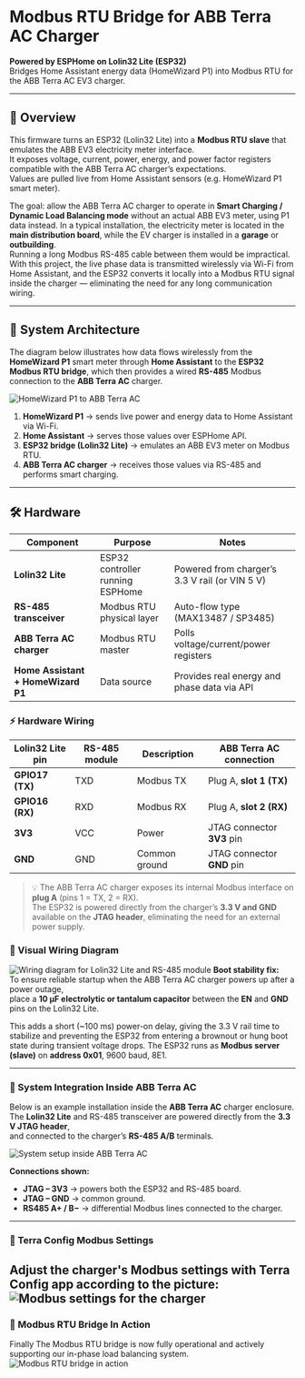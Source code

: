 # Modbus RTU Bridge for ABB Terra AC Charger
**Powered by ESPHome on Lolin32 Lite (ESP32)**  
Bridges Home Assistant energy data (HomeWizard P1) into Modbus RTU for the ABB Terra AC EV3 charger.

---

## 🧩 Overview
This firmware turns an ESP32 (Lolin32 Lite) into a **Modbus RTU slave** that emulates the ABB EV3 electricity meter interface.  
It exposes voltage, current, power, energy, and power factor registers compatible with the ABB Terra AC charger’s expectations.  
Values are pulled live from Home Assistant sensors (e.g. HomeWizard P1 smart meter).

The goal: allow the ABB Terra AC charger to operate in **Smart Charging / Dynamic Load Balancing mode** without an actual ABB EV3 meter, using P1 data instead.
In a typical installation, the electricity meter is located in the **main distribution board**, while the EV charger is installed in a **garage** or **outbuilding**.  
Running a long Modbus RS-485 cable between them would be impractical.  
With this project, the live phase data is transmitted wirelessly via Wi-Fi from Home Assistant, and the ESP32 converts it locally into a Modbus RTU signal inside the charger — eliminating the need for any long communication wiring.

---
## 📡 System Architecture

The diagram below illustrates how data flows wirelessly from the **HomeWizard P1** smart meter through **Home Assistant** to the **ESP32 Modbus RTU bridge**, which then provides a wired **RS-485** Modbus connection to the **ABB Terra AC** charger.

![HomeWizard P1 to ABB Terra AC](/media/HomeWizard%20P1%20to%20ABB%20Terra%20AC.png)

1. **HomeWizard P1** → sends live power and energy data to Home Assistant via Wi-Fi.  
2. **Home Assistant** → serves those values over ESPHome API.  
3. **ESP32 bridge (Lolin32 Lite)** → emulates an ABB EV3 meter on Modbus RTU.  
4. **ABB Terra AC charger** → receives those values via RS-485 and performs smart charging.

---

## 🛠️ Hardware

| Component | Purpose | Notes |
|------------|----------|-------|
| **Lolin32 Lite** | ESP32 controller running ESPHome | Powered from charger’s 3.3 V rail (or VIN 5 V) |
| **RS-485 transceiver** | Modbus RTU physical layer | Auto-flow type (MAX13487 / SP3485) |
| **ABB Terra AC charger** | Modbus RTU master | Polls voltage/current/power registers |
| **Home Assistant + HomeWizard P1** | Data source | Provides real energy and phase data via API |

### ⚡ Hardware Wiring

| Lolin32 Lite pin | RS-485 module | Description | ABB Terra AC connection |
|------------------|---------------|--------------|--------------------------|
| **GPIO17 (TX)** | TXD | Modbus TX | Plug A, **slot 1 (TX)** |
| **GPIO16 (RX)** | RXD | Modbus RX | Plug A, **slot 2 (RX)** |
| **3V3** | VCC | Power | JTAG connector **3V3** pin |
| **GND** | GND | Common ground | JTAG connector **GND** pin |

> 💡 The ABB Terra AC charger exposes its internal Modbus interface on **plug A** (pins 1 = TX, 2 = RX).  
> The ESP32 is powered directly from the charger’s **3.3 V and GND** available on the **JTAG header**, eliminating the need for an external power supply.
### 🧰 Visual Wiring Diagram

![Wiring diagram for Lolin32 Lite and RS-485 module](/media/wiring-diagram.png)
**Boot stability fix:**  
To ensure reliable startup when the ABB Terra AC charger powers up after a power outage,  
place a **10 µF electrolytic or tantalum capacitor** between the **EN** and **GND** pins on the Lolin32 Lite.  

This adds a short (~100 ms) power-on delay, giving the 3.3 V rail time to stabilize and preventing the ESP32 from entering a brownout or hung boot state during transient voltage drops.
The ESP32 runs as **Modbus server (slave)** on **address 0x01**, 9600 baud, 8E1.

---
### 🧩 System Integration Inside ABB Terra AC

Below is an example installation inside the **ABB Terra AC** charger enclosure.  
The **Lolin32 Lite** and RS-485 transceiver are powered directly from the **3.3 V JTAG header**,  
and connected to the charger’s **RS-485 A/B** terminals.

![System setup inside ABB Terra AC](/media/system-setup.png)

**Connections shown:**
- **JTAG – 3V3** → powers both the ESP32 and RS-485 board.  
- **JTAG – GND** → common ground.  
- **RS485 A+ / B−** → differential Modbus lines connected to the charger.
---
### 🧩 Terra Config Modbus Settings
Adjust the charger's Modbus settings with Terra Config app according to the picture:
![Modbus settings for the charger](/media/TerraConfig_modbus_settings.jpg)
---
### 🧩 Modbus RTU Bridge In Action
Finally The Modbus RTU bridge is now fully operational and actively supporting our in-phase load balancing system.
![Modbus RTU bridge in action](/media/modbus-rtu-bridge-in-action.png)
